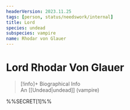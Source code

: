 ```yaml
---
headerVersion: 2023.11.25
tags: [person, status/needswork/internal]
title: Lord
species: undead
subspecies: vampire
name: Rhodar von Glauer
---
```

# Lord Rhodar Von Glauer
>[!info]+ Biographical Info  
> An [[Undead|undead]] (vampire)

%%SECRET[1]%%